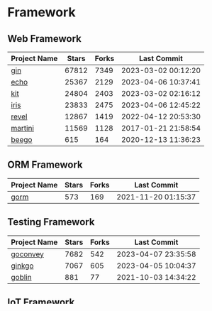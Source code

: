 # Framework

## Web Framework
| Project Name | Stars | Forks | Last Commit |
| ------------ | ----- | ----- | ----------- |
| [gin](https://github.com/gin-gonic/gin) | 67812 | 7349 | 2023-03-02 00:12:20 |
| [echo](https://github.com/labstack/echo) | 25367 | 2129 | 2023-04-06 10:37:41 |
| [kit](https://github.com/go-kit/kit) | 24804 | 2403 | 2023-03-02 02:16:12 |
| [iris](https://github.com/kataras/iris) | 23833 | 2475 | 2023-04-06 12:45:22 |
| [revel](https://github.com/revel/revel) | 12867 | 1419 | 2022-04-12 20:53:30 |
| [martini](https://github.com/go-martini/martini) | 11569 | 1128 | 2017-01-21 21:58:54 |
| [beego](https://github.com/astaxie/beego) | 615 | 164 | 2020-12-13 11:36:23 |

## ORM Framework
| Project Name | Stars | Forks | Last Commit |
| ------------ | ----- | ----- | ----------- |
| [gorm](https://github.com/jinzhu/gorm) | 573 | 169 | 2021-11-20 01:15:37 |

## Testing Framework
| Project Name | Stars | Forks | Last Commit |
| ------------ | ----- | ----- | ----------- |
| [goconvey](https://github.com/smartystreets/goconvey) | 7682 | 542 | 2023-04-07 23:35:58 |
| [ginkgo](https://github.com/onsi/ginkgo) | 7067 | 605 | 2023-04-05 10:04:37 |
| [goblin](https://github.com/franela/goblin) | 881 | 77 | 2021-10-03 14:34:22 |

## IoT Framework
| Project Name | Stars | Forks | Last Commit |
| ------------ | ----- | ----- | ----------- |
| [gobot](https://github.com/hybridgroup/gobot) | 8169 | 1000 | 2022-05-02 19:56:19 |

*Update Date: 2023-04-10T00:00:27*